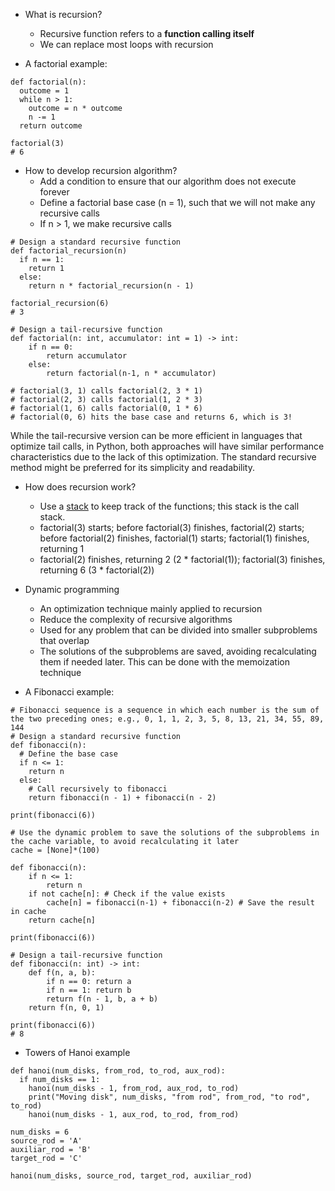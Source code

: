 - What is recursion?
  - Recursive function refers to a **function calling itself**
  - We can replace most loops with recursion

- A factorial example: 
```
def factorial(n):
  outcome = 1
  while n > 1:
    outcome = n * outcome
    n -= 1
  return outcome

factorial(3)
# 6
```

- How to develop recursion algorithm?
  - Add a condition to ensure that our algorithm does not execute forever
  - Define a factorial base case (n = 1), such that we will not make any recursive calls
  - If n > 1, we make recursive calls
```
# Design a standard recursive function
def factorial_recursion(n)
  if n == 1:
    return 1
  else:
    return n * factorial_recursion(n - 1)

factorial_recursion(6)
# 3
```

```
# Design a tail-recursive function
def factorial(n: int, accumulator: int = 1) -> int:
    if n == 0:
        return accumulator
    else:
        return factorial(n-1, n * accumulator)

# factorial(3, 1) calls factorial(2, 3 * 1)
# factorial(2, 3) calls factorial(1, 2 * 3)
# factorial(1, 6) calls factorial(0, 1 * 6)
# factorial(0, 6) hits the base case and returns 6, which is 3!
```

While the tail-recursive version can be more efficient in languages that optimize tail calls, in Python, both approaches will have similar performance characteristics due to the lack of this optimization. The standard recursive method might be preferred for its simplicity and readability.

- How does recursion work?
  - Use a [stack](Stack.md) to keep track of the functions; this stack is the call stack.
  - factorial(3) starts; before factorial(3) finishes, factorial(2) starts; before factorial(2) finishes, factorial(1) starts; factorial(1) finishes, returning 1
  - factorial(2) finishes, returning 2 (2 * factorial(1)); factorial(3) finishes, returning 6 (3 * factorial(2))

- Dynamic programming
  - An optimization technique mainly applied to recursion
  - Reduce the complexity of recursive algorithms
  - Used for any problem that can be divided into smaller subproblems that overlap
  - The solutions of the subproblems are saved, avoiding recalculating them if needed later. This can be done with the memoization technique

- A Fibonacci example:
```
# Fibonacci sequence is a sequence in which each number is the sum of the two preceding ones; e.g., 0, 1, 1, 2, 3, 5, 8, 13, 21, 34, 55, 89, 144
# Design a standard recursive function
def fibonacci(n):
  # Define the base case
  if n <= 1:
    return n
  else:
    # Call recursively to fibonacci
    return fibonacci(n - 1) + fibonacci(n - 2)
    
print(fibonacci(6))

# Use the dynamic problem to save the solutions of the subproblems in the cache variable, to avoid recalculating it later
cache = [None]*(100)

def fibonacci(n): 
    if n <= 1:
        return n
    if not cache[n]: # Check if the value exists
        cache[n] = fibonacci(n-1) + fibonacci(n-2) # Save the result in cache
    return cache[n]
    
print(fibonacci(6))
```

```
# Design a tail-recursive function
def fibonacci(n: int) -> int:
    def f(n, a, b):
        if n == 0: return a
        if n == 1: return b
        return f(n - 1, b, a + b)
    return f(n, 0, 1)

print(fibonacci(6))
# 8
```

- Towers of Hanoi example
```
def hanoi(num_disks, from_rod, to_rod, aux_rod):
  if num_disks == 1:
    hanoi(num_disks - 1, from_rod, aux_rod, to_rod)
    print("Moving disk", num_disks, "from rod", from_rod, "to rod", to_rod)
    hanoi(num_disks - 1, aux_rod, to_rod, from_rod)   

num_disks = 6
source_rod = 'A'
auxiliar_rod = 'B'
target_rod = 'C'

hanoi(num_disks, source_rod, target_rod, auxiliar_rod)
```

